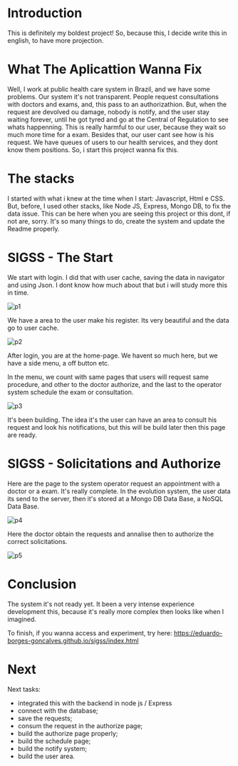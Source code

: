 # Introduction

This is definitely my boldest project! So, because this, I decide write this in english, to have more projection. 

# What The Aplicattion Wanna Fix

Well, I work at public health care system in Brazil, and we have some problems. Our system it's not transparent. People request consultations with doctors and exams, and, this pass to an authorizathion. But, when the request are devolved ou damage, nobody is notify, and the user stay waiting forever, until he got tyred and go at the Central of Regulation to see whats happenning. This is really harmful to our user, because they wait so much more time for a exam. 
Besides that, our user cant see how is his request. We have queues of users to our health services, and they dont know them positions. So, i start this project wanna fix this. 

# The stacks

I started with what i knew at the time when I start: Javascript, Html e CSS. But, before, I used other stacks, like Node JS, Express, Mongo DB, to fix the data issue. This can be here when you are seeing this project or this dont, if not are, sorry. It's so many things to do, create the system and update the Readme properly. 

# SIGSS - The Start

We start with login. I did that with user cache, saving the data in navigator and using Json. I dont know how much about that but i will study more this in time.


![p1](https://user-images.githubusercontent.com/92747098/150890060-1dbbae04-79ab-438a-a2e6-43fa14698515.jpeg)


We have a area to the user make his register. Its very beautiful and the data go to user cache. 


![p2](https://user-images.githubusercontent.com/92747098/150890173-6b3b02c3-a38d-4870-b4af-7d7f85b42c37.jpeg)


After login, you are at the home-page. We havent so much here, but we have a side menu, a off button etc. 


In the menu, we count with same pages that users will request same procedure, and other to the doctor authorize, and the last to the operator system schedule the exam or consultation. 


![p3](https://user-images.githubusercontent.com/92747098/150890202-4e60dccb-45d2-4299-a7a4-ea1ce8d9a2d4.jpeg)


It's been building. The idea it's the user can have an area to consult his request and look his notifications, but this will be build later then this page are ready. 


# SIGSS - Solicitations and Authorize

Here are the page to the system operator request an appointment with a doctor or a exam. It's really complete. In the evolution system, the user data its send to the server, then it's stored at a Mongo DB Data Base, a NoSQL Data Base. 


![p4](https://user-images.githubusercontent.com/92747098/150890356-0ec478fd-e96f-46c2-90b3-d21305c14ebb.jpeg)


Here the doctor obtain the requests and annalise then to authorize the correct solicitations. 


![p5](https://user-images.githubusercontent.com/92747098/150890446-52f781b5-6e61-4b4f-beb0-9f8be7e2f311.jpeg)


# Conclusion 

The system it's not ready yet. It been a very intense experience development this, because it's really more complex then looks like when I imagined. 

To finish, if you wanna access and experiment, try here: https://eduardo-borges-goncalves.github.io/sigss/index.html

# Next

Next tasks: 
- integrated this with the backend in node js / Express
- connect with the database;
- save the requests;
- consum the request in the authorize page;
- build the authorize page properly;
- build the schedule page; 
- build the notify system; 
- build the user area. 
